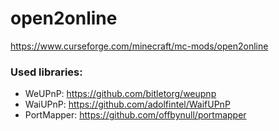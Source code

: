 # open2online
https://www.curseforge.com/minecraft/mc-mods/open2online

### Used libraries: ###
* WeUPnP: https://github.com/bitletorg/weupnp
* WaiUPnP: https://github.com/adolfintel/WaifUPnP
* PortMapper: https://github.com/offbynull/portmapper
